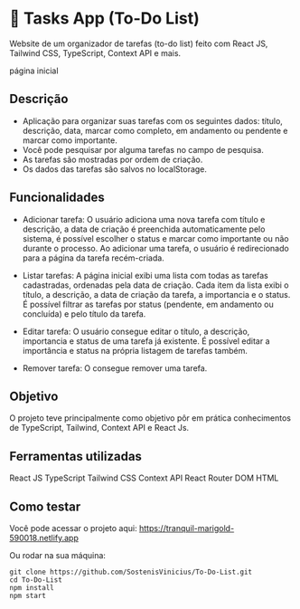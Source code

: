 # 📅 Tasks App (To-Do List)

Website de um organizador de tarefas (to-do list) feito com React JS, Tailwind CSS, TypeScript, Context API e mais.

página inicial

## Descrição

- Aplicação para organizar suas tarefas com os seguintes dados: título, descrição, data, marcar como completo, em andamento ou pendente e marcar como importante.
- Você pode pesquisar por alguma tarefas no campo de pesquisa.
- As tarefas são mostradas por ordem de criação.
- Os dados das tarefas são salvos no localStorage.

## Funcionalidades

- Adicionar tarefa: O usuário adiciona uma nova tarefa com título e descrição, a data de criação é preenchida automaticamente pelo sistema, é possível escolher o status e marcar como importante ou não durante o processo. Ao adicionar uma tarefa, o usuário é redirecionado para a página da tarefa recém-criada.

- Listar tarefas: A página inicial exibi uma lista com todas as tarefas cadastradas, ordenadas pela data de criação. Cada item da lista exibi o título, a descrição, a data de criação da tarefa, a importancia e o status. É possível filtrar as tarefas por status (pendente, em andamento ou concluída) e pelo título da tarefa.

- Editar tarefa: O usuário consegue editar o título, a descrição, importancia e status de uma tarefa já existente. É possível editar a importância e status na própria listagem de tarefas também.

- Remover tarefa: O consegue remover uma tarefa.


## Objetivo

O projeto teve principalmente como objetivo pôr em prática conhecimentos de TypeScript, Tailwind, Context API e React Js.

## Ferramentas utilizadas

React JS
TypeScript
Tailwind CSS
Context API
React Router DOM
HTML

## Como testar

Você pode acessar o projeto aqui: https://tranquil-marigold-590018.netlify.app

Ou rodar na sua máquina:

``` 
git clone https://github.com/SostenisVinicius/To-Do-List.git
cd To-Do-List
npm install
npm start
```

